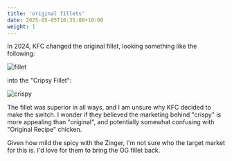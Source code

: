 ```yaml
---
title: 'original fillets'
date: 2025-05-05T16:35:00+10:00
weight: 1
---
```

In 2024, KFC changed the original fillet, looking something like the following: 

![fillet](../images/fillet.jpg)

into the "Cripsy Fillet":


![crispy](../images/crispy.jpg)

The fillet was superior in all ways, and I am unsure why KFC decided to make the switch. I wonder if they believed the marketing behind "crispy" is more appealing than "original", and potentially somewhat confusing with "Original Recipe" chicken. 

Given how mild the spicy with the Zinger, I'm not sure who the target market for this is. I'd love for them to bring the OG fillet back. 